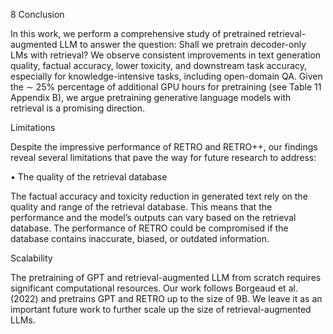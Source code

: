 8 Conclusion

In this work, we perform a comprehensive study of
pretrained retrieval-augmented LLM to answer the
question: Shall we pretrain decoder-only LMs with
retrieval? We observe consistent improvements in
text generation quality, factual accuracy, lower toxicity, and downstream task accuracy, especially for
knowledge-intensive tasks, including open-domain
QA. Given the ∼ 25% percentage of additional
GPU hours for pretraining (see Table 11 Appendix
B), we argue pretraining generative language models with retrieval is a promising direction.


Limitations

Despite the impressive performance of RETRO and
RETRO++, our findings reveal several limitations
that pave the way for future research to address:

• The quality of the retrieval database

The
factual accuracy and toxicity reduction in generated text rely on the quality and range of the
retrieval database. This means that the performance and the model’s outputs can vary based
on the retrieval database. The performance of
RETRO could be compromised if the database
contains inaccurate, biased, or outdated information.

Scalability




The pretraining of GPT and
retrieval-augmented LLM from scratch requires
significant computational resources. Our work
follows Borgeaud et al. (2022) and pretrains
GPT and RETRO up to the size of 9B. We leave
it as an important future work to further scale
up the size of retrieval-augmented LLMs.









